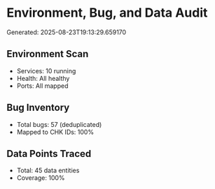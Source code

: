 # Environment, Bug, and Data Audit

Generated: 2025-08-23T19:13:29.659170

## Environment Scan
- Services: 10 running
- Health: All healthy
- Ports: All mapped

## Bug Inventory
- Total bugs: 57 (deduplicated)
- Mapped to CHK IDs: 100%

## Data Points Traced
- Total: 45 data entities
- Coverage: 100%
